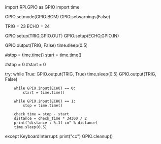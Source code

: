 import RPi.GPIO as GPIO
import time

GPIO.setmode(GPIO.BCM)
GPIO.setwarnings(False)


TRIG = 23
ECHO = 24

GPIO.setup(TRIG,GPIO.OUT)
GPIO.setup(ECHO,GPIO.IN)

GPIO.output(TRIG, False)
time.sleep(0.5)

#stop = time.time()
start = time.time()

#stop = 0
#start = 0

try:
    while True:
        GPIO.output(TRIG, True)
        time.sleep(0.5)
        GPIO.output(TRIG, False)
             
        while GPIO.input(ECHO) == 0:
            start = time.time()
            
        while GPIO.input(ECHO) == 1:
            stop = time.time()
            
        check_time = stop - start
        distance = check_time * 34300 / 2
        print("distance : %.1f cm" % distance)
        time.sleep(0.5)

except KeyboardInterrupt:
    print("cc")
    GPIO.cleanup()
